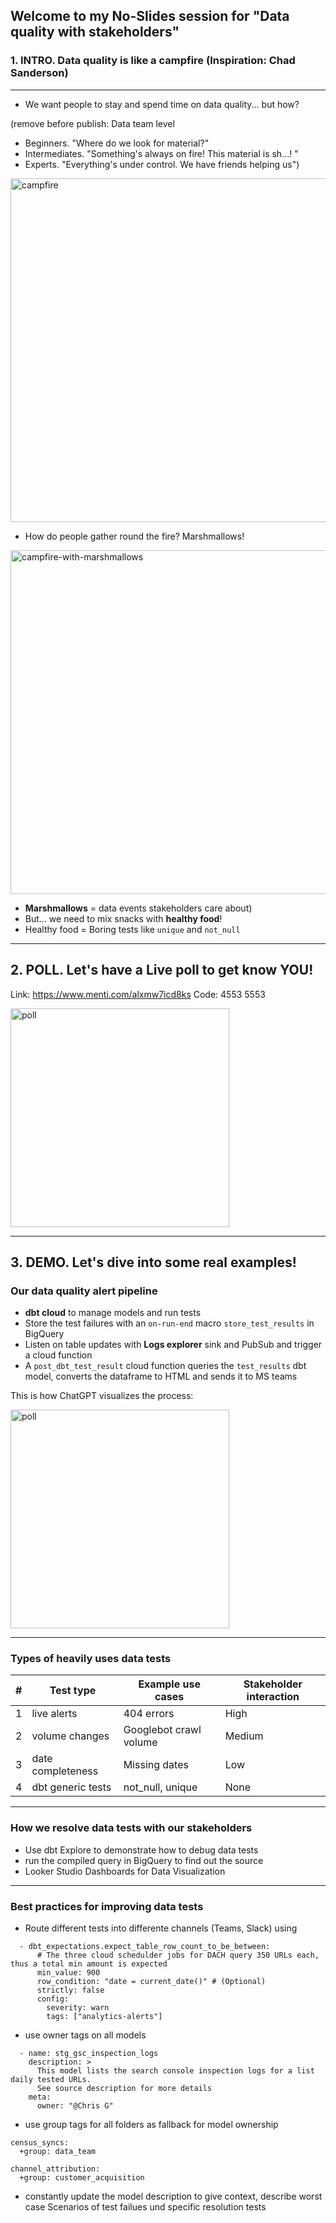 ## Welcome to my No-Slides session for "Data quality with stakeholders"

### 1. INTRO. Data quality is like a campfire (Inspiration: Chad Sanderson)

---
* We want people to stay and spend time on data quality... but how?

(remove before publish: Data team level
* Beginners. "Where do we look for material?"
* Intermediates. "Something's always on fire! This material is sh...! "
* Experts. "Everything's under control. We have friends helping us")
 
<img width="550" alt="campfire" src="https://magazine.outdoornebraska.gov/wp-content/uploads/2023/07/EF20090804_049-cmyk-copy.jpg">

* How do people gather round the fire? Marshmallows!

<img width="550" alt="campfire-with-marshmallows" src="https://img.freepik.com/premium-photo/cozy-mug-with-marshmallows-by-campfire-with-friends_464863-3401.jpg">

* **Marshmallows** = data events stakeholders care about)
* But... we need to mix snacks with **healthy food**!
* Healthy food = Boring tests like `unique` and `not_null`

---

## 2. POLL. Let's have a Live poll to get know YOU!

Link: https://www.menti.com/alxmw7icd8ks
Code: 4553 5553

<img width="350" alt="poll" src="https://vscteam.de/wp-content/uploads/2021/03/Mentimeter-Logo.png">


---

## 3. DEMO. Let's dive into some real examples!

### Our data quality alert pipeline 
* **dbt cloud** to manage models and run tests
* Store the test failures with an `on-run-end` macro `store_test_results` in BigQuery
* Listen on table updates with **Logs explorer** sink and PubSub and trigger a cloud function
* A `post_dbt_test_result` cloud function queries the `test_results` dbt model, converts the dataframe to HTML and sends it to MS teams

This is how ChatGPT visualizes the process: 

<img width="350" alt="poll" src="https://gist.github.com/user-attachments/assets/196817d4-cce7-4147-a373-c216fa86cda6">

---

### Types of heavily uses data tests


| #   | Test type         | Example use cases       | Stakeholder interaction |
|-----|-------------------|-------------------------|--------------------------|
| 1   | live alerts       | 404 errors              | High                     |
| 2   | volume changes    | Googlebot crawl volume  | Medium                   |
| 3   | date completeness | Missing dates           | Low                      |
| 4   | dbt generic tests | not_null, unique        | None                     |

---

### How we resolve data tests with our stakeholders


* Use dbt Explore to demonstrate how to debug data tests
* run the compiled query in BigQuery to find out the source
* Looker Studio Dashboards for Data Visualization

---

### Best practices for improving data tests

* Route different tests into differente channels (Teams, Slack) using

```
  - dbt_expectations.expect_table_row_count_to_be_between:
      # The three cloud schedulder jobs for DACH query 350 URLs each, thus a total min amount is expected
      min_value: 900
      row_condition: "date = current_date()" # (Optional)
      strictly: false
      config:
        severity: warn
        tags: ["analytics-alerts"]
```

* use owner tags on all models

```
  - name: stg_gsc_inspection_logs
    description: >
      This model lists the search console inspection logs for a list daily tested URLs. 
      See source description for more details
    meta:
      owner: "@Chris G"
```
* use group tags for all folders as fallback for model ownership

```
census_syncs:
  +group: data_team

channel_attribution:
  +group: customer_acquisition
```

* constantly update the model description to give context, describe worst case Scenarios of test failues und specific resolution tests

